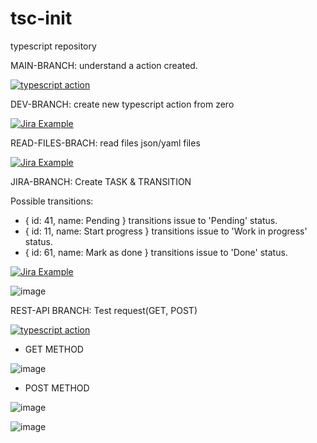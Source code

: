 # tsc-init
typescript repository

MAIN-BRANCH: understand a action created.

[![typescript action](https://github.com/rodrigociro/tsc-init/actions/workflows/main.yml/badge.svg)](https://github.com/rodrigociro/tsc-init/actions/workflows/main.yml)

DEV-BRANCH: create new typescript action from zero

[![Jira Example](https://github.com/rodrigociro/tsc-init/actions/workflows/main.yml/badge.svg)](https://github.com/rodrigociro/tsc-init/actions/workflows/main.yml)

READ-FILES-BRACH: read files json/yaml files

[![Jira Example](https://github.com/rodrigociro/tsc-init/actions/workflows/main.yml/badge.svg)](https://github.com/rodrigociro/tsc-init/actions/workflows/main.yml)

JIRA-BRANCH: Create TASK & TRANSITION

Possible transitions:
- { id: 41, name: Pending } transitions issue to 'Pending' status.
- { id: 11, name: Start progress } transitions issue to 'Work in progress' status.
- { id: 61, name: Mark as done } transitions issue to 'Done' status.

[![Jira Example](https://github.com/rodrigociro/tsc-init/actions/workflows/main.yml/badge.svg)](https://github.com/rodrigociro/tsc-init/actions/workflows/main.yml)


![image](https://github.com/rodrigociro/tsc-init/assets/23638418/5437825f-0dd7-477f-9cff-d2a450cd23ed)

REST-API BRANCH: Test request(GET, POST)

[![typescript action](https://github.com/rodrigociro/tsc-init/actions/workflows/main.yml/badge.svg)](https://github.com/rodrigociro/tsc-init/actions/workflows/main.yml)

- GET METHOD

![image](https://github.com/rodrigociro/tsc-init/assets/23638418/de812bc6-44f9-439d-82a6-7e8e623f11e8)


- POST METHOD

![image](https://github.com/rodrigociro/tsc-init/assets/23638418/0ba013bd-e33c-4d50-820b-b5b98ddaa481)


![image](https://github.com/rodrigociro/tsc-init/assets/23638418/314becc2-6e6c-49f2-a710-2a0de0791b4f)


